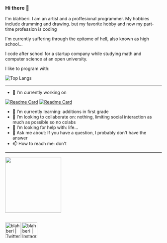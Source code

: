 ### Hi there 👋
I'm blahberi. I am an artist and a proffesional programmer.
My hobbies include drumming and drawing. but my favorite hobby and now my part-time profession is coding

I'm currently suffering through the epitome of hell, also known as high school...

I code after school for a startup company while studying math and computer science at an open university.

I like to program with:

![Top Langs](https://github-readme-stats.vercel.app/api/top-langs/?username=blahberi&theme=tokyonight)
___

- 🔭 I’m currently working on

[![Readme Card](https://github-readme-stats.vercel.app/api/pin/?username=blahberi&repo=rubiks_cube&theme=tokyonight)](https://github.com/blahberi/rubiks_cube)
[![Readme Card](https://github-readme-stats.vercel.app/api/pin/?username=blahberi&repo=sudoku_solver&theme=tokyonight)](https://github.com/blahberi/sudoku_solver)
- 🌱 I’m currently learning: additions in first grade
- 👯 I’m looking to collaborate on: nothing, limiting social interaction as much as possible so no colabs
- 🤔 I’m looking for help with: life...
- 💬 Ask me about: If you have a question, I probably don't have the answer
- 📫 How to reach me: don't
___

<img height="180em" src="https://github-readme-stats.vercel.app/api?username=blahberi&show_icons=true&hide_border=true&&count_private=true&include_all_commits=true&theme=tokyonight" />

<br />
<br />

[<img align="left" alt="blahberi | Twitter" width="50px" src="https://cdn.jsdelivr.net/npm/simple-icons@v3/icons/twitter.svg" />][twitter]
[<img align="left" alt="blahberi | Instagram" width="50px" padding- src="https://cdn.jsdelivr.net/npm/simple-icons@v3/icons/instagram.svg" />][instagram]
<!--
**blahberi/blahberi** is a ✨ _special_ ✨ repository because its `README.md` (this file) appears on your GitHub profile.

Here are some ideas to get you started:

- 🔭 I’m currently working on ...
- 🌱 I’m currently learning ...
- 👯 I’m looking to collaborate on ...
- 🤔 I’m looking for help with ...
- 💬 Ask me about ...
- 📫 How to reach me: ...
- 😄 Pronouns: ...
- ⚡ Fun fact: ...
-->

[twitter]: https://twitter.com/blahberi
[instagram]: https://www.instagram.com/blahberi_art/

